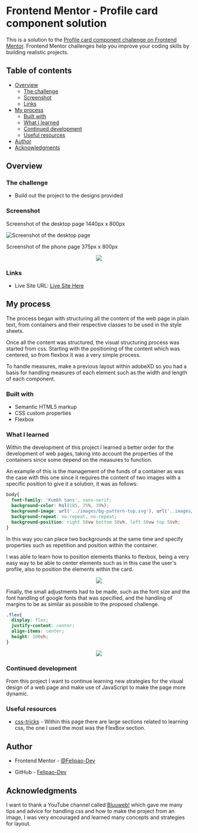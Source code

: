 # Frontend Mentor - Profile card component solution

This is a solution to the [Profile card component challenge on Frontend Mentor](https://www.frontendmentor.io/challenges/profile-card-component-cfArpWshJ). Frontend Mentor challenges help you improve your coding skills by building realistic projects. 

## Table of contents

- [Overview](#overview)
  - [The challenge](#the-challenge)
  - [Screenshot](#screenshot)
  - [Links](#links)
- [My process](#my-process)
  - [Built with](#built-with)
  - [What I learned](#what-i-learned)
  - [Continued development](#continued-development)
  - [Useful resources](#useful-resources)
- [Author](#author)
- [Acknowledgments](#acknowledgments)

## Overview

### The challenge

- Build out the project to the designs provided

### Screenshot

Screenshot of the desktop page 1440px x 800px 

![Screenshot of the desktop page](./screenshots/screenshotDesktop.jpeg)

Screenshot of the phone page 375px x 800px 

<p align="center">
  <img  src="./screenshots/screenshotPhone.jpeg">
</p>

### Links

- Live Site URL: [Live Site Here](https://profilecardcomponent-felipaodev.netlify.app/)

## My process

The process began with structuring all the content of the web page in plain text, from containers and their respective classes to be used in the style sheets.

Once all the content was structured, the visual structuring process was started from css. Starting with the positioning of the content which was centered, so from flexbox it was a very simple process.

To handle measures, make a previous layout within adobeXD so you had a basis for handling measures of each element such as the width and length of each component.

### Built with

- Semantic HTML5 markup
- CSS custom properties
- Flexbox

### What I learned

Within the development of this project I learned a better order for the development of web pages, taking into account the properties of the containers since some depend on the measures to function.

An example of this is the management of the funds of a container as was the case with this one since it requires the content of two images with a specific position to give it a solution, it was as follows:

```css
body{
  font-family: 'Kumbh Sans', sans-serif;
  background-color: hsl(185, 75%, 39%);
  background-image: url('../images/bg-pattern-top.svg'), url('..images/bg-pattern-bottom.svg');
  background-repeat: no-repeat, no-repeat;
  background-position: right 50vw bottom 50vh, left 50vw top 50vh;
}
```
In this way you can place two backgrounds at the same time and specify properties such as repetition and position within the container.

I was able to learn how to position elements thanks to flexbox, being a very easy way to be able to center elements such as in this case the user's profile, also to position the elements within the card.

<p align="center">
  <img  src="./screenshots/AdobeXD.PNG">
</p>

Finally, the small adjustments had to be made, such as the font size and the font handling of google fonts that was specified, and the handling of margins to be as similar as possible to the proposed challenge.

```css
.flex{
  display: flex;
  justify-content: center;
  align-items: center;
  height: 100vh;
}
```
<p align="center">
  <img  src="./screenshots/card.jpeg">
</p>


### Continued development

From this project I want to continue learning new strategies for the visual design of a web page and make use of JavaScript to make the page more dynamic.

### Useful resources

- [css-tricks](https://css-tricks.com/) - Within this page there are large sections related to learning css, the one I used the most was the FlexBox section. 

## Author

- Frontend Mentor - [@Felipao-Dev](https://www.frontendmentor.io/profile/Felipao-Dev)

- GitHub - [Felipao-Dev](https://github.com/Felipao-Dev)

## Acknowledgments

I want to thank a YouTube channel called [Bluuweb!](https://www.youtube.com/channel/UCH7IANkyEcsVW_y1IlpkamQ) which gave me many tips and advice for handling css and how to make the project from an image, I was very encouraged and learned many concepts and strategies for layout.
